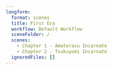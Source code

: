 ```yaml
---
longform:
  format: scenes
  title: First Era
  workflow: Default Workflow
  sceneFolder: /
  scenes:
    - Chapter 1 - Amaterasu Incarnate
    - Chapter 2 - Tsukuyomi Incarnate
  ignoredFiles: []
---
```

